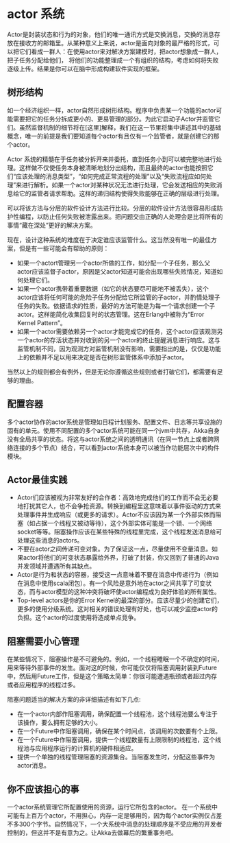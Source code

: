 # actor 系统

Actor是封装状态和行为的对象，他们的唯一通讯方式是交换消息，交换的消息存放在接收方的邮箱里。从某种意义上来说，actor是面向对象的最严格的形式，可以把它们看成一群人：在使用actor来对解决方案建模时，把actor想象成一群人，把子任务分配给他们，
将他们的功能整理成一个有组织的结构，考虑如何将失败逐级上传。结果是你可以在脑中形成构建软件实现的框架。

## 树形结构

如一个经济组织一样，actor自然形成树形结构。程序中负责某一个功能的actor可能需要把它的任务分拆成更小的、更易管理的部分。为此它启动子Actor并监管它们。虽然监督机制的细节将在[这里]解释，我们在这一节里将集中讲述其中的基础概念，唯一的前提是我们要知道每个actor有且仅有一个监管者，就是创建它的那个actor。

Actor 系统的精髓在于任务被分拆开来并委托，直到任务小到可以被完整地进行处理。这样做不仅使任务本身被清晰地划分出结构，而且最终的actor也能按照它们“应该处理的消息类型”，“如何完成正常流程的处理”以及“失败流程应如何处理”来进行解析。如果一个actor对某种状况无法进行处理，它会发送相应的失败消息给它的监管者请求帮助。这样的递归结构使得失败能够在正确的层级进行处理。

可以将该方法与分层的软件设计方法进行比较。分层的软件设计方法很容易形成防护性编程，以防止任何失败被泄露出来。把问题交由正确的人处理会是比将所有的事情“藏在深处”更好的解决方案。

现在，设计这种系统的难度在于决定谁应该监管什么。这当然没有唯一的最佳方案，但是有一些可能会有帮助的原则：

- 如果一个actort管理另一个actor所做的工作，如分配一个子任务，那么父actor应该监督子actor，原因是父actor知道可能会出现哪些失败情况，知道如何处理它们。
- 如果一个actor携带着重要数据（如它的状态要尽可能地不被丢失），这个actor应该将任何可能的危险子任务分配给它所监管的子actor，并酌情处理子任务的失败。依据请求的性质，最好的方法可能是为每一个请求创建一个子actor。这样能简化收集回复时的状态管理。这在Erlang中被称为“Error Kernel Pattern”。
- 如果一个actor需要依赖另一个actor才能完成它的任务，这个actor应该观测另一个actor的存活状态并对收到的另一个actor的终止提醒消息进行响应。这与监管机制不同，因为观测方对监管机制没有影响，需要指出的是，仅仅是功能上的依赖并不足以用来决定是否在树形监管体系中添加子actor。

当然以上的规则都会有例外，但是无论你遵循这些规则或者打破它们，都需要有足够的理由。

## 配置容器

多个actor协作的actor系统是管理如日程计划服务、配置文件、日志等共享设施的固有的单元。使用不同配置的多个actor系统可能在同一个jvm中共存，Akka自身没有全局共享的状态。将这与actor系统之间的透明通讯（在同一节点上或者跨网络连接的多个节点）结合，可以看到actor系统本身可以被当作功能层次中的构件模块。

## Actor最佳实践

- Actor们应该被视为非常友好的合作者：高效地完成他们的工作而不会无必要地打扰其它人，也不会争抢资源。转换到编程里这意味着以事件驱动的方式来处理事件并生成响应（或更多的请求）。Actor不应该因为某一个外部实体而阻塞（如占据一个线程又被动等待），这个外部实体可能是一个锁、一个网络socket等等。阻塞操作应该在某些特殊的线程里完成，这个线程发送消息给可处理这些消息的actors。
- 不要在actor之间传递可变对象。为了保证这一点，尽量使用不变量消息。如果actor将他们的可变状态暴露给外界，打破了封装，你又回到了普通的Java并发领域并遭遇所有其缺点。
- Actor是行为和状态的容器，接受这一点意味着不要在消息中传递行为（例如在消息中使用scala闭包）。有一个风险是意外地在actor之间共享了可变状态，而与actor模型的这种冲突将破坏使actor编程成为良好体验的所有属性。
- Top-level actors是你的Error Kernel的最深的部分。应该尽量少的创建它们，更多的使用分级系统。这对相关的错误处理有好处，也可以减少监控actor的负担。这个actor的过度使用将造成单点竞争。

## 阻塞需要小心管理

在某些情况下，阻塞操作是不可避免的。例如，一个线程睡眠一个不确定的时间，用来等待外部事件的发生。面对这的时候，你可能仅仅将阻塞调用封装到Future中，然后用Future工作，但是这个策略太简单：你很可能遭遇瓶颈或者超过内存或者应用程序的线程过多。

阻塞问题适当的解决方案的非详细描述有如下几点:

- 在一个actor内部作阻塞调用，确保配置一个线程池，这个线程池要么专注于该操作，要么拥有足够的大小。
- 在一个Future中作阻塞调用，确保在某个时间点，该调用的次数要有个上限。
- 在一个Future中作阻塞调用，提供一个线程数量有上限限制的线程池，这个线程池与应用程序运行的计算机的硬件相适应。
- 提供一个单独的线程管理阻塞的资源集合。当阻塞发生时，分配这些事件为actor消息。



## 你不应该担心的事

一个actor系统管理它所配置使用的资源，运行它所包含的actor。 在一个系统中可能有上百万个actor，不用担心，内存一定是够用的，因为每个actor实例仅占差不多300个字节。自然情况下，一个大系统中消息的处理顺序是不受应用的开发者控制的，但这并不是有意为之。让Akka去做幕后的繁重事务吧。
